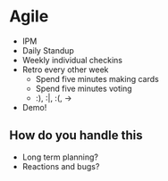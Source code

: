 # Agile

* IPM
* Daily Standup
* Weekly individual checkins
* Retro every other week
	- Spend five minutes making cards
	- Spend five minutes voting
	- :), :|, :(, -> 
* Demo!

## How do you handle this

* Long term planning?
* Reactions and bugs?
